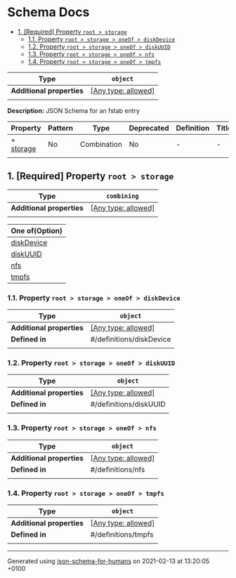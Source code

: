 # Schema Docs

- [1. [Required] Property `root > storage`](#storage)
  - [1.1. Property `root > storage > oneOf > diskDevice`](#storage_oneOf_i0)
  - [1.2. Property `root > storage > oneOf > diskUUID`](#storage_oneOf_i1)
  - [1.3. Property `root > storage > oneOf > nfs`](#storage_oneOf_i2)
  - [1.4. Property `root > storage > oneOf > tmpfs`](#storage_oneOf_i3)

| Type | `object` |
| ---- | --- |
| **Additional properties** |[[Any type: allowed]](# "Additional Properties of any type are allowed.")|
|  |  |

**Description:** JSON Schema for an fstab entry

| Property | Pattern | Type | Deprecated | Definition | Title/Description |
| -------- | ------- | ---- | ---------- | ---------- | ----------------- |
|+  [storage](#storage)|No|Combination|No| -|-|
|  |  |  |  |  |

## <a name="storage"></a>1. [Required] Property `root > storage`

| Type | `combining` |
| ---- | --- |
| **Additional properties** |[[Any type: allowed]](# "Additional Properties of any type are allowed.")|
|  |  |

| One of(Option) | 
| ---- |
| [diskDevice](#storage_oneOf_i0) |
| [diskUUID](#storage_oneOf_i1) |
| [nfs](#storage_oneOf_i2) |
| [tmpfs](#storage_oneOf_i3) |
### <a name="storage_oneOf_i0"></a>1.1. Property `root > storage > oneOf > diskDevice`

| Type | `object` |
| ---- | --- |
| **Additional properties** |[[Any type: allowed]](# "Additional Properties of any type are allowed.")|
| **Defined in** | #/definitions/diskDevice |
|  |  |

### <a name="storage_oneOf_i1"></a>1.2. Property `root > storage > oneOf > diskUUID`

| Type | `object` |
| ---- | --- |
| **Additional properties** |[[Any type: allowed]](# "Additional Properties of any type are allowed.")|
| **Defined in** | #/definitions/diskUUID |
|  |  |

### <a name="storage_oneOf_i2"></a>1.3. Property `root > storage > oneOf > nfs`

| Type | `object` |
| ---- | --- |
| **Additional properties** |[[Any type: allowed]](# "Additional Properties of any type are allowed.")|
| **Defined in** | #/definitions/nfs |
|  |  |

### <a name="storage_oneOf_i3"></a>1.4. Property `root > storage > oneOf > tmpfs`

| Type | `object` |
| ---- | --- |
| **Additional properties** |[[Any type: allowed]](# "Additional Properties of any type are allowed.")|
| **Defined in** | #/definitions/tmpfs |
|  |  |

----------------------------------------------------------------------------------------------------------------------------
Generated using [json-schema-for-humans](https://github.com/coveooss/json-schema-for-humans) on 2021-02-13 at 13:20:05 +0100